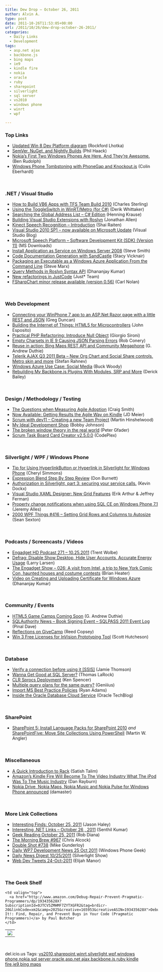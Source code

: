 ```yaml
---
title: Dew Drop – October 26, 2011
author: Alvin A.
type: post
date: 2011-10-26T11:53:05+00:00
url: /2011/10/26/dew-drop-october-26-2011/
categories:
  - Daily Links
  - Development
tags:
  - asp.net ajax
  - backbone.js
  - bing maps
  - ie9
  - kindle fire
  - nokia
  - oracle
  - ruby
  - sharepoint
  - silverlight
  - sql server
  - vs2010
  - windows phone
  - winrt
  - wpf

---
```

### <a name="top"></a>Top Links

  * [Updated Win 8 Dev Platform diagram][1] (Rockford Lhotka) 
  * [SemVer, NuGet, and Nightly Builds][2] (Phil Haack) 
  * [Nokia’s First Two Windows Phones Are Here. And They’re Awesome.][3] (Ben Rudolph) 
  * <a href="http://www.scottlogic.co.uk/blog/colin/2011/10/tombstoning-with-phonegap-for-windows-phone-7-and-knockoutjs/" target="_blank">Windows Phone Tombstoning with PhoneGap and Knockout.js</a> (Colin Eberhardt) 

&#160;

### <a name="dotnet"></a>.NET / Visual Studio

  * [How to Build VB6 Apps with TFS Team Build 2010][4] (Charles Sterling) 
  * [Using the ToggleSwitch in WinRT/Metro (for C#)][5] (Derik Whittaker) 
  * [Searching the Global Address List &#8211; C# Edition][6] (Henning Krause) 
  * [Building Visual Studio Extensions with Roslyn][7] (Jonathan Allen) 
  * [Kinect Speech Recognition – Introduction][8] (Shai Raiten) 
  * [Visual Studio 2010 SP1 – now available on Microsoft Update][9] (Visual Studio Blog) 
  * [Microsoft Speech Platform &#8211; Software Development Kit (SDK) (Version 11)][10] (MS Downloads) 
  * [Install Application as Service on Windows Server 2008][11] (Steve Smith) 
  * [Code Documentation Generation with SandCastle][12] (Stacy Vicknair) 
  * [Packaging an Executable as a Windows Azure Application From the Command Line][13] (Steve Marx) 
  * [Query Methods in Roslyn Syntax API][14] (Dhananjay Kumar) 
  * [New refactorings in JustCode][15] (Just* Team) 
  * [FSharpChart minor release available (version 0.56)][16] (Carl Nolan) 

&#160;

### <a name="web"></a>Web Development

  * [Connecting your WinPhone 7 app to an ASP.Net Razor page with a little REST and JSON][17] (Greg Duncan) 
  * [Building the Internet of Things: HTML5 for Microcontrollers][18] (John Esposito) 
  * [Practical PHP Refactoring: Introduce Null Object][19] (Giorgio Sironi) 
  * [Empty Charsets in IE 9 Causing JSON Parsing Errors][20] (Rob Conery) 
  * [Reuse in action: Bing Maps REST API and Community Megaphone][21] (G. Andrew Duthie) 
  * [Telerik AJAX Q3 2011 Beta &#8211; New Org Chart and Social Share controls, Metro skin and more][22] (Stefan Rahnev) 
  * [Windows Azure Use Case: Social Media][23] (Buck Woody) 
  * [Rebuilding My Backbone.js Plugins With Modules, SRP and More][24] (Derick Bailey) 

&#160;

### <a name="design"></a>Design / Methodology / Testing

  * [The Questions when Measuring Agile Adoption][25] (Craig Smith) 
  * [Now Available: Getting Results the Agile Way on Kindle][26] (JD Meier) 
  * [Scrum with dev11 – Creating a new Team Project][27] (Martin Hinshelwood) 
  * [My Ideal Development Shop][28] (Bobby Johnson) 
  * [The broken window theory in the real world][29] (Peter Gfader) 
  * <a href="http://taskcardcreator.codeplex.com/releases/view/75315" target="_blank">Scrum Task Board Card Creator v2.5.0.0</a> (CodePlex) 

&#160;

### <a name="silverlight"></a>Silverlight / WPF / Windows Phone

  * [Tip for Using HyperlinkButton or Hyperlink in Silverlight for Windows Phone][30] (Cheryl Simmons) 
  * [Expression Blend Step By Step Review][31] (Don Burnett) 
  * [Authorization in Silverlight, part 3: securing your service calls.][32] (Kevin Dockx) 
  * [Visual Studio XAML Designer: New Grid Features][33] (Erik Arthur & Jeffrey Ferman) 
  * [Property change notifications when using SQL CE on Windows Phone 7.1][34] (Jeremy Alles) 
  * <a href="http://wpf.2000things.com/2011/10/26/416-setting-grid-rows-and-columns-to-autosize" target="_blank">2000 WPF Things #416 – Setting Grid Rows and Columns to Autosize</a> (Sean Sexton) 

&#160;

### <a name="podcasts"></a>Podcasts / Screencasts / Videos

  * [Engadget HD Podcast 271 &#8211; 10.25.2011][35] (Trent Wolbe) 
  * [Defrag: Disable Show Desktop, Hide User Accounts, Accurate Energy Usage][36] (Larry Larsen) 
  * [The Engadget Show &#8211; 026: A visit from Intel, a trip to New York Comic Con, haunted houses and costume contests][37] (Brian Heater) 
  * [Video on Creating and Uploading Certificate for Windows Azure][38] (Dhananjay Kumar) 

&#160;

### <a name="events"></a>Community / Events

  * [HTML5 Game Camps Coming Soon][39] (G. Andrew Duthie) 
  * [SQLAuthority News – Book Signing Event – SQLPASS 2011 Event Log][40] (Pinal Dave) 
  * [Reflections on GiveCamp][41] (Reed Copsey) 
  * [Win 3 Free Licenses for InVision Prototyping Tool][42] (Scott Hutcheson) 

&#160;

### <a name="sql"></a>Database

  * [Verify a connection before using it [SSIS]][43] (Jamie Thomson) 
  * [Wanna Get Good at SQL Server?][44] (Thomas LaRock) 
  * [CLR Sprocs Deployment][45] (Ken Spencer) 
  * [Multiple query plans for the same query?][46] (Geniiius) 
  * [Import MS Best Practice Policies][47] (Ryan Adams) 
  * [Inside the Oracle Database Cloud Service][48] (Oracle TechBlog) 

&#160;

### <a name="sp"></a>SharePoint

  * [SharePoint 5: Install Language Packs for SharePoint 2010][49] _and_ [SharePointFive: Move Site Collections Using PowerShell][50] (Martin W. Angler) 

&#160;

### <a name="misc"></a>Miscellaneous

  * <a href="http://rubylearning.com/blog/a-quick-introduction-to-rack/" target="_blank">A Quick Introduction to Rack</a> (Satish Talim) 
  * [Amazon&#8217;s Kindle Fire Will Become To The Video Industry What The iPod Was To The Music Industry][51] (Dan Rayburn) 
  * [Nokia Drive, Nokia Maps, Nokia Music and Nokia Pulse for Windows Phone announced][52] (damaster) 

&#160;

### <a name="links"></a>More Link Collections

  * [Interesting Finds: October 25, 2011][53] (Jason Haley) 
  * [Interesting .NET Links – October 26 , 2011][54] (Senthil Kumar) 
  * [Geek Reading October 25, 2011][55] (Rob Diana) 
  * [The Morning Brew #967][56] (Chris Alcock) 
  * [Double Shot #738][57] (Mike Gunderloy) 
  * [Daily WP7 Development News 25 Oct 2011][58] (Windows Phone Geek) 
  * [Daily News Digest 10/25/2011][59] (Silverlight Show) 
  * <a href="http://webdevtweets.blogspot.com/2011/10/24-oct-2011.html" target="_blank">Web Dev Tweets 24-Oct-2011</a> (Elijah Manor) 

&#160;

### <a name="shelf"></a>The Geek Shelf

<table border="0" cellspacing="0" cellpadding="0">
  <tr>
    <td>
      <img data-recalc-dims="1" decoding="async" src="https://i0.wp.com/ecx.images-amazon.com/images/I/31xF4DWc2mL._SL160_.jpg?w=660" />
    </td>
    
    <td valign="top">
      <a href="http://www.amazon.com/Debug-Repair-Prevent-Pragmatic-Programmers/dp/193435628X?SubscriptionId=0JTCV5ZMHMF7ZYTXGFR2&tag=brdicr-20&linkCode=xm2&camp=2025&creative=165953&creativeASIN=193435628X">Debug It!: Find, Repair, and Prevent Bugs in Your Code (Pragmatic Programmers)</a> by Paul Butcher
    </td>
  </tr>
</table>

&#160;

<div style="padding-bottom: 0px; margin: 0px; padding-left: 0px; padding-right: 0px; display: inline; float: none; padding-top: 0px" id="scid:0767317B-992E-4b12-91E0-4F059A8CECA8:c05615e2-e63c-400e-9a7d-90dacbaa8a3a" class="wlWriterEditableSmartContent">
  del.icio.us Tags: <a href="http://del.icio.us/popular/vs2010" rel="tag">vs2010</a>,<a href="http://del.icio.us/popular/sharepoint" rel="tag">sharepoint</a>,<a href="http://del.icio.us/popular/winrt" rel="tag">winrt</a>,<a href="http://del.icio.us/popular/silverlight" rel="tag">silverlight</a>,<a href="http://del.icio.us/popular/wpf" rel="tag">wpf</a>,<a href="http://del.icio.us/popular/windows+phone" rel="tag">windows phone</a>,<a href="http://del.icio.us/popular/nokia" rel="tag">nokia</a>,<a href="http://del.icio.us/popular/sql+server" rel="tag">sql server</a>,<a href="http://del.icio.us/popular/oracle" rel="tag">oracle</a>,<a href="http://del.icio.us/popular/asp.net+ajax" rel="tag">asp.net ajax</a>,<a href="http://del.icio.us/popular/backbone.js" rel="tag">backbone.js</a>,<a href="http://del.icio.us/popular/ruby" rel="tag">ruby</a>,<a href="http://del.icio.us/popular/kindle+fire" rel="tag">kindle fire</a>,<a href="http://del.icio.us/popular/ie9" rel="tag">ie9</a>,<a href="http://del.icio.us/popular/bing+maps" rel="tag">bing maps</a>
</div>

 [1]: http://www.lhotka.net/weblog/UpdatedWin8DevPlatformDiagram.aspx
 [2]: http://feeds.haacked.com/~r/haacked/~3/N005NLjYiYg/semver-nuget-nightly-builds.aspx
 [3]: http://windowsteamblog.com/windows_phone/b/windowsphone/archive/2011/10/26/nokia-s-first-two-windows-phones-are-here-and-they-re-awesome.aspx
 [4]: http://blogs.msdn.com/b/visualstudioalm/archive/2011/10/25/how-to-build-vb6-apps-with-tfs-team-build-2010.aspx
 [5]: http://feedproxy.google.com/~r/Devlicious/~3/X7bVM0Ryf3U/using-the-toggleswitch-in-winrt-metro-for-c.aspx
 [6]: http://www.infinitec.de/post/2011/10/25/Searching-the-Global-Address-List-C-Edition.aspx
 [7]: http://www.infoq.com/news/2011/10/Rosyln-Extensions
 [8]: http://feedproxy.google.com/~r/ShaiRaiten/~3/dRpi8NpeTQo/kinect-speech-recognition-introduction.aspx
 [9]: http://blogs.msdn.com/b/visualstudio/archive/2011/10/25/visual-studio-2010-sp1-now-available-on-microsoft-update.aspx
 [10]: http://www.microsoft.com/download/en/details.aspx?id=27226&WT.mc_id=rss_alldownloads_all
 [11]: http://stevesmithblog.com/blog/install-application-as-service-on-windows-server-2008/
 [12]: http://feedproxy.google.com/~r/geekswithblogs/~3/F9tpeEDhyck/code-documentation-generation-with-sandcastle.aspx
 [13]: http://blog.smarx.com/posts/packaging-an-executable-as-a-windows-azure-application-from-the-command-line
 [14]: http://debugmode.net/2011/10/25/query-methods-in-roslyn-syntax-api/
 [15]: http://feedproxy.google.com/~r/Telerik/~3/Z6RvDkaCz40/new-refactorings-in-justcode.aspx
 [16]: http://blogs.msdn.com/b/carlnol/archive/2011/10/25/fsharpchart-minor-release-available-version-0-56.aspx
 [17]: http://coolthingoftheday.blogspot.com/2011/10/connecting-your-winphone-7-app-to.html
 [18]: http://feeds.dzone.com/~r/zones/css/~3/P104s8Ki9xs/building-internet-things-html5
 [19]: http://feeds.dzone.com/~r/zones/agile/~3/2M1dQHKzUNE/practical-php-refactoring-26
 [20]: http://feedproxy.google.com/~r/wekeroad/EeKc/~3/eV9S2_sh-CU/ie9-and-empty-charsets
 [21]: http://feeds.devhammer.net/~r/devhammer/~3/hobESTVHEhk/reuse-in-action-bing-maps-rest-api-and-community-megaphone
 [22]: http://feedproxy.google.com/~r/Telerik/~3/dsr9ZA6y_LI/telerik-ajax-q3-2011-beta---new-org-chart-and-social-share-controls-metro-skin-and-more.aspx
 [23]: http://blogs.msdn.com/b/buckwoody/archive/2011/10/25/windows-azure-use-case-social-media.aspx
 [24]: http://feedproxy.google.com/~r/LosTechies/~3/Qgem5oaV-7g/
 [25]: http://www.infoq.com/news/2011/10/questions-measure-agile-adoption
 [26]: http://feedproxy.google.com/~r/jmeier/~3/FGXRewF-75E/now-available-getting-results-the-agile-way-on-kindle.aspx
 [27]: http://feedproxy.google.com/~r/MartinHinshelwood/~3/OpTxcPdmkK0/
 [28]: http://feedproxy.google.com/~r/IAmNotMyself/~3/A2B_WKiCwkk/
 [29]: http://feedproxy.google.com/~r/PeterGfader/~3/j5Sg9kHyN3c/broken-window-theory-in-real-world.html
 [30]: http://blogs.msdn.com/b/silverlight_sdk/archive/2011/10/25/tip-for-using-hyperlinkbutton-or-hyperlink-in-silverlight-for-windows-phone.aspx
 [31]: http://feedproxy.google.com/~r/d4dotnet/~3/HxYOyW2V9oE/post.aspx
 [32]: http://feedproxy.google.com/~r/silverlightshow/~3/EPTx33cf5mg/Authorization-in-Silverlight-part-3-securing-your-service-calls.aspx
 [33]: http://blendinsider.com/technical/visual-studio-xaml-designer-new-grid-features-2011-10-25/
 [34]: http://www.japf.fr/2011/10/property-change-notifications-when-using-sql-ce-on-windows-phone-7-1/
 [35]: http://www.engadget.com/2011/10/25/engadget-hd-podcast-271-10-25-2011/
 [36]: http://channel9.msdn.com/Shows/The-Defrag-Show/Defrag-Disable-Show-Desktop-Hide-User-Accounts-Accurate-Energy-Usage
 [37]: http://www.engadget.com/2011/10/25/the-engadget-show-026-a-visit-from-intel-a-trip-to-new-york/
 [38]: http://debugmode.net/2011/10/25/video-on-creating-and-uploading-certificate-for-windows-azure/
 [39]: http://feeds.devhammer.net/~r/devhammer/~3/li09pbLpJkk/html5-game-camps-coming-soon
 [40]: http://blog.sqlauthority.com/2011/10/26/sqlauthority-news-book-signing-event-sqlpass-2011-event-log/
 [41]: http://feedproxy.google.com/~r/ReedCopsey/~3/TwqJFEfA7I0/
 [42]: http://feedproxy.google.com/~r/uxmovement/~3/CxBuiXXYjEw/
 [43]: http://feedproxy.google.com/~r/jamiet/~3/UxuXeH4trHI/verify-a-connection-before-using-it-ssis.aspx
 [44]: http://feedproxy.google.com/~r/sqlserverpedia/~3/pUzGSHz5cAw/
 [45]: http://feedproxy.google.com/~r/geekswithblogs/~3/CJ-egRTn578/clr-sprocs-deployment.aspx
 [46]: http://www.sqlservercentral.com/blogs/sqlservernotesfromthefield/archive/2011/10/25/multiple-query-plans-for-the-same-query_3F00_.aspx
 [47]: http://feedproxy.google.com/~r/sqlserverpedia/~3/MFxMkS4GPJ0/
 [48]: http://blogs.oracle.com/otn/entry/inside_the_oracle_database_cloud
 [49]: http://angler.wordpress.com/2011/10/25/sharepoint-5-install-language-packs-for-sharepoint-2010/
 [50]: http://angler.wordpress.com/2011/10/26/sharepointfive-move-site-collections-using-powershell/
 [51]: http://feedproxy.google.com/~r/typepad/alleyinsider/silicon_alley_insider/~3/jI0dNM6LrWs/amazons-kindle-fire-will-become-to-the-video-industry-what-the-ipod-was-to-the-music-industry-2011-10
 [52]: http://feedproxy.google.com/~r/liveside/~3/tXgnXo8mzok/
 [53]: http://jasonhaley.com/blog/post.aspx?id=4a7fb191-7ef2-4b8e-91d3-75f6eeb187e8
 [54]: http://feedproxy.google.com/~r/ginktage/EPSB/~3/V5s8RMyKozE/
 [55]: http://feedproxy.google.com/~r/RegularGeek/~3/BlyKl-B1AzI/
 [56]: http://feedproxy.google.com/~r/ReflectivePerspective/~3/AROq4S9NR94/
 [57]: http://afreshcup.com/home/2011/10/26/double-shot-738.html
 [58]: http://www.windowsphonegeek.com/news/daily-wp7-development-news-25-oct-2011
 [59]: http://feedproxy.google.com/~r/silverlightshow/~3/JrHs9SIU_l0/Daily-News-Digest-10-25-2011.aspx